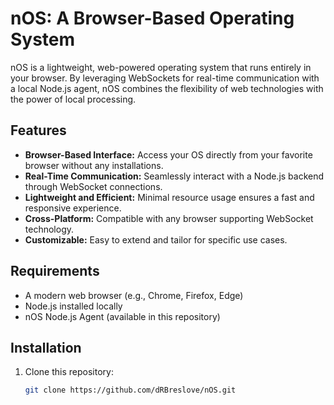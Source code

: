 # nOS: A Browser-Based Operating System

nOS is a lightweight, web-powered operating system that runs entirely in your browser. By leveraging WebSockets for real-time communication with a local Node.js agent, nOS combines the flexibility of web technologies with the power of local processing.

## Features

- **Browser-Based Interface:** Access your OS directly from your favorite browser without any installations.
- **Real-Time Communication:** Seamlessly interact with a Node.js backend through WebSocket connections.
- **Lightweight and Efficient:** Minimal resource usage ensures a fast and responsive experience.
- **Cross-Platform:** Compatible with any browser supporting WebSocket technology.
- **Customizable:** Easy to extend and tailor for specific use cases.

## Requirements

- A modern web browser (e.g., Chrome, Firefox, Edge)
- Node.js installed locally
- nOS Node.js Agent (available in this repository)

## Installation

1. Clone this repository:
   ```bash
   git clone https://github.com/dRBreslove/nOS.git
